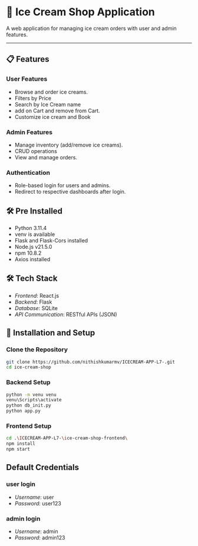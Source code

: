 # 🍦 Ice Cream Shop Application

A web application for managing ice cream orders with user and admin features.

---

## 📋 Features

### User Features
- Browse and order ice creams.
- Filters by Price
- Search by Ice Cream name
- add on Cart and remove from Cart.
- Customize ice cream and Book

### Admin Features
- Manage inventory (add/remove ice creams).
- CRUD operations
- View and manage orders.

### Authentication
- Role-based login for users and admins.
- Redirect to respective dashboards after login.


## 🛠 Pre Installed

- Python 3.11.4 
- venv is available
- Flask and Flask-Cors installed
- Node.js v21.5.0
- npm 10.8.2
- Axios installed

## 🛠 Tech Stack

- *Frontend*: React.js  
- *Backend*: Flask  
- *Database*: SQLite  
- *API Communication*: RESTful APIs (JSON)
  

## 🔧 Installation and Setup

### Clone the Repository
```bash
git clone https://github.com/nithishkumarmv/ICECREAM-APP-L7-.git
cd ice-cream-shop
```
### Backend Setup

```bash
python -m venu venu
venu\Scripts\activate
python db_init.py
python app.py
```
### Frontend Setup

```bash
cd .\ICECREAM-APP-L7-\ice-cream-shop-frontend\
npm install
npm start
```
## Default Credentials

### user login

- *Username*: user  
- *Password*: user123
  
### admin login

- *Username*: admin  
- *Password*: admin123


